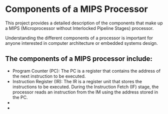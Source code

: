 <h1>Components of a MIPS Processor</h1>
<p>This project provides a detailed description of the components that make up a MIPS (Microprocessor without Interlocked Pipeline Stages) processor. </p>
<p>Understanding the different components of a processor is important for anyone interested in computer architecture or embedded systems design.</p>

<h2>The components of a MIPS processor include:</h2>
<ul>
  <li>
    Program Counter (PC): The PC is a register that contains the address of the next instruction to be executed.
  </li>
  <li>
    Instruction Register (IR): The IR is a register unit that stores the instructions to be executed. During the Instruction Fetch (IF) stage, the processor reads an instruction from the IM using the address stored in the PC.
  </li>
  <li>
  </li>
  <li>
  </li>
</ul>
